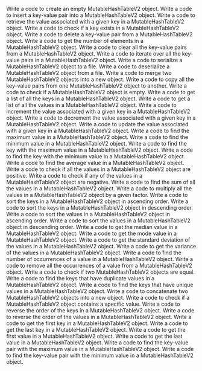 Write a code to create an empty MutableHashTableV2 object.
Write a code to insert a key-value pair into a MutableHashTableV2 object.
Write a code to retrieve the value associated with a given key in a MutableHashTableV2 object.
Write a code to check if a key exists in a MutableHashTableV2 object.
Write a code to delete a key-value pair from a MutableHashTableV2 object.
Write a code to get the number of elements in a MutableHashTableV2 object.
Write a code to clear all the key-value pairs from a MutableHashTableV2 object.
Write a code to iterate over all the key-value pairs in a MutableHashTableV2 object.
Write a code to serialize a MutableHashTableV2 object to a file.
Write a code to deserialize a MutableHashTableV2 object from a file.
Write a code to merge two MutableHashTableV2 objects into a new object.
Write a code to copy all the key-value pairs from one MutableHashTableV2 object to another.
Write a code to check if a MutableHashTableV2 object is empty.
Write a code to get a list of all the keys in a MutableHashTableV2 object.
Write a code to get a list of all the values in a MutableHashTableV2 object.
Write a code to increment the value associated with a given key in a MutableHashTableV2 object.
Write a code to decrement the value associated with a given key in a MutableHashTableV2 object.
Write a code to update the value associated with a given key in a MutableHashTableV2 object.
Write a code to find the maximum value in a MutableHashTableV2 object.
Write a code to find the minimum value in a MutableHashTableV2 object.
Write a code to find the key with the maximum value in a MutableHashTableV2 object.
Write a code to find the key with the minimum value in a MutableHashTableV2 object.
Write a code to find the average value in a MutableHashTableV2 object.
Write a code to check if all the values in a MutableHashTableV2 object are positive.
Write a code to check if any of the values in a MutableHashTableV2 object are negative.
Write a code to find the sum of all the values in a MutableHashTableV2 object.
Write a code to multiply all the values in a MutableHashTableV2 object by a given factor.
Write a code to sort the keys in a MutableHashTableV2 object in ascending order.
Write a code to sort the keys in a MutableHashTableV2 object in descending order.
Write a code to sort the values in a MutableHashTableV2 object in ascending order.
Write a code to sort the values in a MutableHashTableV2 object in descending order.
Write a code to get the median value in a MutableHashTableV2 object.
Write a code to get the mode value in a MutableHashTableV2 object.
Write a code to get the standard deviation of the values in a MutableHashTableV2 object.
Write a code to get the variance of the values in a MutableHashTableV2 object.
Write a code to find the number of occurrences of a value in a MutableHashTableV2 object.
Write a code to remove all the occurrences of a value from a MutableHashTableV2 object.
Write a code to check if two MutableHashTableV2 objects are equal.
Write a code to find the keys that have duplicate values in a MutableHashTableV2 object.
Write a code to find the keys that have unique values in a MutableHashTableV2 object.
Write a code to concatenate two MutableHashTableV2 objects into a new object.
Write a code to check if a MutableHashTableV2 object contains a specific value.
Write a code to reverse the order of the keys in a MutableHashTableV2 object.
Write a code to reverse the order of the values in a MutableHashTableV2 object.
Write a code to get the first key in a MutableHashTableV2 object.
Write a code to get the last key in a MutableHashTableV2 object.
Write a code to get the first value in a MutableHashTableV2 object.
Write a code to get the last value in a MutableHashTableV2 object.
Write a code to find the key-value pair with the maximum value in a MutableHashTableV2 object.
Write a code to find the key-value pair with the minimum value in a MutableHashTableV2 object.